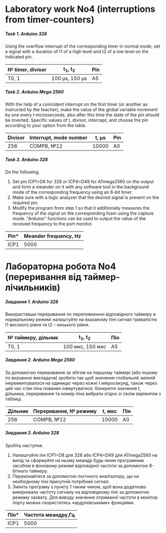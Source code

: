 # Laboratory work No4 (interruptions from timer-counters)

##### Task 1. Arduino 328

Using the overflow interrupt of the corresponding timer in normal mode, set a signal with a duration of t1 of a high
level and t2 of a low level on the indicated pin.

| № timer, divisor | t<sub>1</sub>, t<sub>2</sub> | Pin |
|------------------|------------------------------|-----|
| T0, 1            | 100 μs, 150 μs               | A5  |

##### Task 2. Arduino Mega 2560

With the help of a coincident interrupt on the first timer (or another as instructed by the teacher), make the value of
the global variable increment by one every t microseconds, also after this time the state of the pin should be inverted.
Specific values of t, divisor, intercept, and
choose the pin according to your option from the table.

| Divisor | Interrupt, mode number | t, μs | Pin |
|---------|------------------------|-------|-----|
| 256     | COMPB, №12             | 10000 | A0  |

##### Task 3. Arduino 328

Do the following.

1. Set pin ICP1=D8 for 328 or ICP4=D49 for ATmega2560
   on the output and form a meander on it with any software tool in the background mode of the corresponding frequency
   using an 8-bit timer.
2. Make sure with a logic analyzer that the desired signal is present on the required pin.
3. Modify the program from step 1 so that it additionally measures the frequency of the signal on the corresponding foam
   using the capture mode. "Arduino" functions can be used to output the value of the received frequency to the port
   monitor.

| Pin* | Meander frequency, Hz |
|------|-----------------------|
| ICP1 | 5000                  |

# Лабораторна робота No4 (переривання від таймер-лічильників)

##### Завдання 1. Arduino 328

Використавши переривання по переповненню відповідного таймеру в
нормальному режимі налаштуйте на вказаному піні сигнал тривалістю t1
високого рівня та t2 – низького рівня.

| № таймеру, дільник | t<sub>1</sub>, t<sub>2</sub> | Пін |
|--------------------|------------------------------|-----|
| T0, 1              | 100 мкс, 150 мкс             | А5  |

##### Завдання 2. Arduino Mega 2560

За допомогою переривання за збігом на першому таймері (або іншому по
вказанню викладача) зробити так щоб значення глобальній змінній
інкрементувалося на одиницю через кожні t мікросекунд, також через цей час
стан піна повинен інвертуватися. Конкретні значення t, дільника, переривання та
номер піна вибрати згідно зі своїм варіантом з таблиці.

| Дільник | Переривання, № режиму | t, мкс | Пін |
|---------|-----------------------|--------|-----|
| 256     | COMPB, №12            | 10000  | А0  |

##### Завдання 3. Arduino 328

Зробіть наступне.

1. Налаштуйте пін ICP1=D8 для 328 або ICP4=D49 для ATmega2560
   на вихід та сформуйте на ньому меандр будь-яким програмним засобом в
   фоновому режимі відповідної частоти за допомогою 8-бітного таймеру.
2. Переконайтеся за допомогою логічного аналізатору, що на необхідному
   піні присутній потрібний сигнал.
3. Змініть програму з пункту 1 таким чином, щоб вона додатково вимірювала
   частоту сигналу на відповідному піні за допомогою режиму захвату. Для
   виводу значення отриманої частоти в монітор порту можна скористатись
   «ардуінівськими» функціями.

| Пін* | Частота меандру,Гц |
|------|--------------------|
| ICP1 | 5000               |

